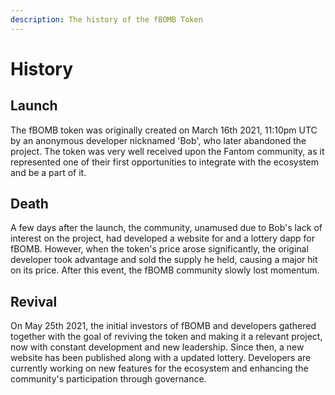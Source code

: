 ```yaml
---
description: The history of the fBOMB Token
---
```


# History

## Launch

The fBOMB token was originally created on March 16th 2021, 11:10pm UTC by an anonymous developer nicknamed 'Bob', who later abandoned the project. The token was very well received upon the Fantom community, as it represented one of their first opportunities to integrate with the ecosystem and be a part of it.

## Death

A few days after the launch, the community, unamused due to Bob's lack of interest on the project, had developed a website for and a lottery dapp for fBOMB. However, when the token's price arose significantly, the original developer took advantage and sold the supply he held, causing a major hit on its price. After this event, the fBOMB community slowly lost momentum.

## Revival

On May 25th 2021, the initial investors of fBOMB and developers gathered together with the goal of reviving the token and making it a relevant project, now with constant development and new leadership. Since then, a new website has been published along with a updated lottery. Developers are currently working on new features for the ecosystem and enhancing the community's participation through governance. 



